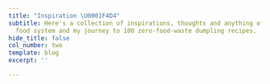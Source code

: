 ```yaml
---
title: "Inspiration \U0001F4D4"
subtitle: Here's a collection of inspirations, thoughts and anything of sustainable
  food system and my journey to 100 zero-food-waste dumpling recipes.
hide_title: false
col_number: two
template: blog
excerpt: ''

---
```

